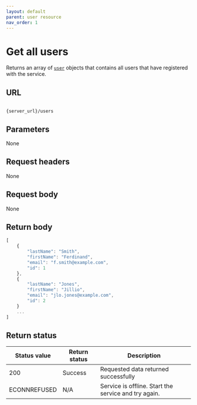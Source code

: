 ```yaml
---
layout: default
parent: user resource
nav_order: 1
---
```


# Get all users

Returns an array of [`user`](user.md) objects that contains all users that have registered with the service.

## URL

```shell

{server_url}/users
```

## Parameters

None

## Request headers

None

## Request body

None

## Return body

```js
[
    {
        "lastName": "Smith",
        "firstName": "Ferdinand",
        "email": "f.smith@example.com",
        "id": 1
    },
    {
        "lastName": "Jones",
        "firstName": "Jillio",
        "email": "jlo.jones@example.com",
        "id": 2
    }
    ...
]
```

## Return status

| Status value | Return status | Description |
| ------------- | ----------- | ----------- |
| 200 | Success | Requested data returned successfully |
|  ECONNREFUSED | N/A | Service is offline. Start the service and try again. |
